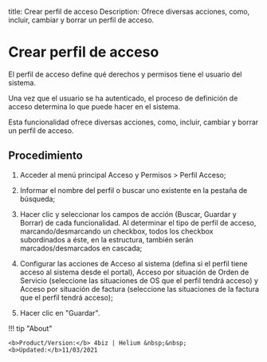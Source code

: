 title: Crear perfil de acceso
Description: Ofrece diversas acciones, como, incluir, cambiar y borrar un perfil de acceso.
# Crear perfil de acceso


El perfil de acceso define qué derechos y permisos tiene el usuario del sistema.

Una vez que el usuario se ha autenticado, el proceso de definición de acceso
determina lo que puede hacer en el sistema.

Esta funcionalidad ofrece diversas acciones, como, incluir, cambiar y borrar un
perfil de acceso.

Procedimiento
-----------------

1.  Acceder al menú principal Acceso y Permisos \> Perfil Acceso;

2.  Informar el nombre del perfil o buscar uno existente en la pestaña de
    búsqueda;

3.  Hacer clic y seleccionar los campos de acción (Buscar, Guardar y Borrar) de
    cada funcionalidad. Al determinar el tipo de perfil de acceso,
    marcando/desmarcando un checkbox, todos los checkbox subordinados a éste, en
    la estructura, también serán marcados/desmarcados en cascada;

4.  Configurar las acciones de Acceso al sistema (defina si el perfil tiene
    acceso al sistema desde el portal), Acceso por situación de Orden de
    Servicio (seleccione las situaciones de OS que el perfil tendrá acceso) y
    Acceso por situación de factura (seleccione las situaciones de la factura
    que el perfil tendrá acceso);

5.  Hacer clic en "Guardar".


!!! tip "About"

    <b>Product/Version:</b> 4biz | Helium &nbsp;&nbsp;
    <b>Updated:</b>11/03/2021
